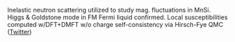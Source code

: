 
Inelastic neutron scattering utilized to study mag. fluctuations in MnSi. Higgs & Goldstone mode in FM Fermi liquid confirmed. Local susceptibilities computed w/DFT+DMFT w/o charge self-consistency via Hirsch-Fye QMC ([Twitter](https://twitter.com/JoshuahHeath/status/1177235019623911426))
